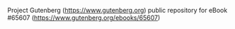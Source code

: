 Project Gutenberg (https://www.gutenberg.org) public repository for
eBook #65607 (https://www.gutenberg.org/ebooks/65607)
